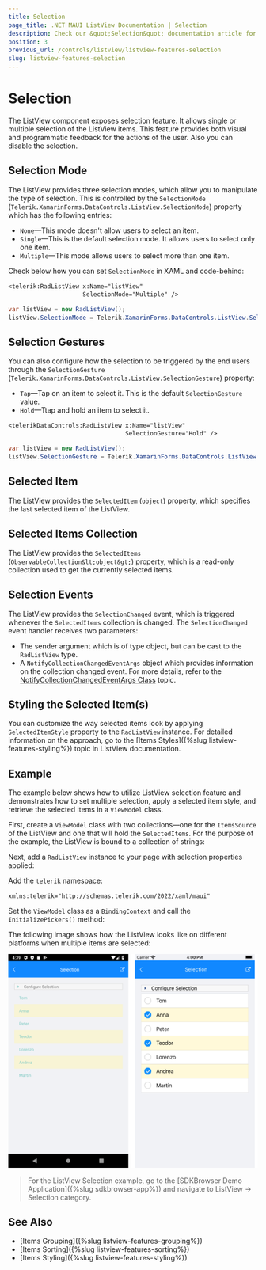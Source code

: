 ```yaml
---
title: Selection
page_title: .NET MAUI ListView Documentation | Selection
description: Check our &quot;Selection&quot; documentation article for Telerik ListView for .NET MAUI.
position: 3
previous_url: /controls/listview/listview-features-selection
slug: listview-features-selection
---
```


# Selection

The ListView component exposes selection feature. It allows single or multiple selection of the ListView items. This feature provides both visual and programmatic feedback for the actions of the user. Also you can disable the selection.

## Selection Mode

The ListView provides three selection modes, which allow you to manipulate the type of selection. This is controlled by the `SelectionMode` (`Telerik.XamarinForms.DataControls.ListView.SelectionMode`) property which has the following entries:

- `None`&mdash;This mode doesn't allow users to select an item.
- `Single`&mdash;This is the default selection mode. It allows users to select only one item.
- `Multiple`&mdash;This mode allows users to select more than one item.

Check below how you can set `SelectionMode` in XAML and code-behind:

```XAML
<telerik:RadListView x:Name="listView"
					 SelectionMode="Multiple" />
```
```C#
var listView = new RadListView();
listView.SelectionMode = Telerik.XamarinForms.DataControls.ListView.SelectionMode.Multiple;
```

## Selection Gestures

You can also configure how the selection to be triggered by the end users through the `SelectionGesture` (`Telerik.XamarinForms.DataControls.ListView.SelectionGesture`) property:

- `Tap`&mdash;Tap on an item to select it. This is the default `SelectionGesture` value.
- `Hold`&mdash;Ttap and hold an item to select it.

```XAML
<telerikDataControls:RadListView x:Name="listView"
                                 SelectionGesture="Hold" />
```
```C#
var listView = new RadListView();
listView.SelectionGesture = Telerik.XamarinForms.DataControls.ListView.SelectionGesture.Hold;
```

## Selected Item

The ListView provides the `SelectedItem` (`object`) property, which specifies the last selected item of the ListView.

## Selected Items Collection

The ListView provides the `SelectedItems` (`ObservableCollection&lt;object&gt;`) property, which is a read-only collection used to get the currently selected items.

## Selection Events

The ListView provides the `SelectionChanged` event, which is triggered whenever the `SelectedItems` collection is changed. The `SelectionChanged` event handler receives two parameters:

* The sender argument which is of type object, but can be cast to the `RadListView` type.
* A `NotifyCollectionChangedEventArgs` object which provides information on the collection changed event. For more details, refer to the [NotifyCollectionChangedEventArgs Class](https://docs.microsoft.com/en-us/dotnet/api/system.collections.specialized.notifycollectionchangedeventargs) topic.

## Styling the Selected Item(s)

You can customize the way selected items look by applying `SelectedItemStyle` property to the `RadListView` instance. For detailed information on the approach, go to the [Items Styles]({%slug listview-features-styling%}) topic in ListView documentation.

## Example

The example below shows how to utilize ListView selection feature and demonstrates how to set multiple selection, apply a selected item style, and retrieve the selected items in a `ViewModel` class.

First, create a `ViewModel` class with two collections&mdash;one for the `ItemsSource` of the ListView and one that will hold the `SelectedItems`. For the purpose of the example, the ListView is bound to a collection of strings:

<snippet id='listview-features-selection-viewmodel' />

Next, add a `RadListView` instance to your page with selection properties applied:

<snippet id='listview-features-selection-xaml' />

Add the `telerik` namespace:

```XAML
xmlns:telerik="http://schemas.telerik.com/2022/xaml/maui"                           
```

Set the `ViewModel` class as a `BindingContext` and call the `InitializePickers()` method:

<snippet id='listview-features-selection-setvm' />

The following image shows how the ListView looks like on different platforms when multiple items are selected:

![MultipleSelection](images/listview-features-selection-multiple.png "Multiple Selection")

> For the ListView Selection example, go to the [SDKBrowser Demo Application]({%slug sdkbrowser-app%}) and navigate to ListView  -> Selection category.

## See Also

- [Items Grouping]({%slug listview-features-grouping%})
- [Items Sorting]({%slug listview-features-sorting%})
- [Items Styling]({%slug listview-features-styling%})
